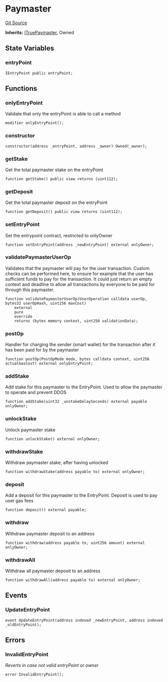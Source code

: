 # Paymaster
[Git Source](https://github.com/TrueWallet/contracts/blob/43e94f0622a36448f24323cfe74a0e2604784f80/src/paymaster/Paymaster.sol)

**Inherits:**
[ITruePaymaster](/src/paymaster/ITruePaymaster.sol/interface.ITruePaymaster.md), Owned


## State Variables
### entryPoint

```solidity
IEntryPoint public entryPoint;
```


## Functions
### onlyEntryPoint

Validate that only the entryPoint is able to call a method


```solidity
modifier onlyEntryPoint();
```

### constructor


```solidity
constructor(address _entryPoint, address _owner) Owned(_owner);
```

### getStake

Get the total paymaster stake on the entryPoint


```solidity
function getStake() public view returns (uint112);
```

### getDeposit

Get the total paymaster deposit on the entryPoint


```solidity
function getDeposit() public view returns (uint112);
```

### setEntryPoint

Set the entrypoint contract, restricted to onlyOwner


```solidity
function setEntryPoint(address _newEntryPoint) external onlyOwner;
```

### validatePaymasterUserOp

Validates that the paymaster will pay for the user transaction. Custom checks can be performed here, to ensure for example
that the user has sufficient funds to pay for the transaction. It could just return an empty context and deadline to allow
all transactions by everyone to be paid for through this paymaster.


```solidity
function validatePaymasterUserOp(UserOperation calldata userOp, bytes32 userOpHash, uint256 maxCost)
    external
    pure
    override
    returns (bytes memory context, uint256 validationData);
```

### postOp

Handler for charging the sender (smart wallet) for the transaction after it has been paid for by the paymaster


```solidity
function postOp(PostOpMode mode, bytes calldata context, uint256 actualGasCost) external onlyEntryPoint;
```

### addStake

Add stake for this paymaster to the EntryPoint. Used to allow the paymaster to operate and prevent DDOS


```solidity
function addStake(uint32 _unstakeDelaySeconds) external payable onlyOwner;
```

### unlockStake

Unlock paymaster stake


```solidity
function unlockStake() external onlyOwner;
```

### withdrawStake

Withdraw paymaster stake, after having unlocked


```solidity
function withdrawStake(address payable to) external onlyOwner;
```

### deposit

Add a deposit for this paymaster to the EntryPoint. Deposit is used to pay user gas fees


```solidity
function deposit() external payable;
```

### withdraw

Withdraw paymaster deposit to an address


```solidity
function withdraw(address payable to, uint256 amount) external onlyOwner;
```

### withdrawAll

Withdraw all paymaster deposit to an address


```solidity
function withdrawAll(address payable to) external onlyOwner;
```

## Events
### UpdateEntryPoint

```solidity
event UpdateEntryPoint(address indexed _newEntryPoint, address indexed _oldEntryPoint);
```

## Errors
### InvalidEntryPoint
*Reverts in case not valid entryPoint or owner*


```solidity
error InvalidEntryPoint();
```

